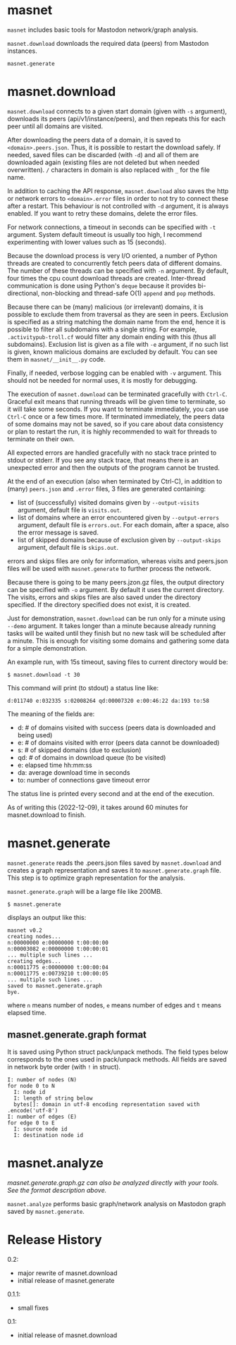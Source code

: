 
# masnet

`masnet` includes basic tools for Mastodon network/graph analysis.

`masnet.download` downloads the required data (peers) from Mastodon instances.

`masnet.generate` 



# masnet.download

`masnet.download` connects to a given start domain (given with `-s` argument), downloads its peers (api/v1/instance/peers), and then repeats this for each peer until all domains are visited. 

After downloading the peers data of a domain, it is saved to `<domain>.peers.json`. Thus, it is possible to restart the download safely. If needed, saved files can be discarded (with `-d`) and all of them are downloaded again (existing files are not deleted but when needed overwritten). `/` characters in domain is also replaced with `_` for the file name.

In addition to caching the API response, `masnet.download` also saves the http or network errors to `<domain>.error` files in order to not try to connect these after a restart. This behaviour is not controlled with `-d` argument, it is always enabled. If you want to retry these domains, delete the error files.

For network connections, a timeout in seconds can be specified with `-t` argument. System default timeout is usually too high, I recommend experimenting with lower values such as 15 (seconds).

Because the download process is very I/O oriented, a number of Python threads are created to concurrently fetch peers data of different domains. The number of these threads can be specified with `-n` argument. By default, four times the cpu count download threads are created. Inter-thread communication is done using Python's `deque` because it provides bi-directional, non-blocking and thread-safe O(1) `append` and `pop` methods.

Because there can be (many) malicious (or irrelevant) domains, it is possible to exclude them from traversal as they are seen in peers. Exclusion is specified as a string matching the domain name from the end, hence it is possible to filter all subdomains with a single string. For example, `.activitypub-troll.cf` would filter any domain ending with this (thus all subdomains). Exclusion list is given as a file with `-e` argument, if no such list is given, known malicious domains are excluded by default. You can see them in `masnet/__init__.py` code.

Finally, if needed, verbose logging can be enabled with `-v` argument. This should not be needed for normal uses, it is mostly for debugging.

The execution of `masnet.download` can be terminated gracefully with `Ctrl-C`. Graceful exit means that running threads will be given time to terminate, so it will take some seconds. If you want to terminate immediately, you can use `Ctrl-C` once or a few times more. If terminated immediately, the peers data of some domains may not be saved, so if you care about data consistency or plan to restart the run, it is highly recommended to wait for threads to terminate on their own.

All expected errors are handled gracefully with no stack trace printed to stdout or stderr. If you see any stack trace, that means there is an unexpected error and then the outputs of the program cannot be trusted.

At the end of an execution (also when terminated by Ctrl-C), in addition to (many) `peers.json` and `.error` files, 3 files are generated containing:

- list of (successfully) visited domains given by `--output-visits` argument, default file is `visits.out`.
- list of domains where an error encountered given by `--output-errors` argument, default file is `errors.out`. For each domain, after a space, also the error message is saved.
- list of skipped domains because of exclusion given by `--output-skips` argument, default file is `skips.out`.

errors and skips files are only for information, whereas visits and peers.json files will be used with `masnet.generate` to further process the network.

Because there is going to be many peers.jzon.gz files, the output directory can be specified with `-o` argument. By default it uses the current directory. The visits, errors and skips files are also saved under the directory specified. If the directory specified does not exist, it is created.

Just for demonstration, `masnet.download` can be run only for a minute using `--demo` argument. It takes longer than a minute because already running tasks will be waited until they finish but no new task will be scheduled after a minute. This is enough for visiting some domains and gathering some data for a simple demonstration.

An example run, with 15s timeout, saving files to current directory would be:

```
$ masnet.download -t 30
```

This command will print (to stdout) a status line like:

```
d:011740 e:032335 s:02008264 qd:00007320 e:00:46:22 da:193 to:58
```

The meaning of the fields are:

- d: # of domains visited with success (peers data is downloaded and being used)
- e: # of domains visited with error (peers data cannot be downloaded)
- s: # of skipped domains (due to exclusion)
- qd: # of domains in download queue (to be visited)
- e: elapsed time hh:mm:ss
- da: average download time in seconds
- to: number of connections gave timeout error

The status line is printed every second and at the end of the execution.

As of writing this (2022-12-09), it takes around 60 minutes for masnet.download to finish.

# masnet.generate

`masnet.generate` reads the .peers.json files saved by `masnet.download` and creates a graph representation and saves it to `masnet.generate.graph` file. This step is to optimize graph representation for the analysis.

`masnet.generate.graph` will be a large file like 200MB.

```
$ masnet.generate
```

displays an output like this:

```
masnet v0.2
creating nodes...
n:00000000 e:00000000 t:00:00:00 
n:00003082 e:00000000 t:00:00:01 
... multiple such lines ...
creating edges...
n:00011775 e:00000000 t:00:00:04 
n:00011775 e:00739210 t:00:00:05 
... multiple such lines ...
saved to masnet.generate.graph
bye.
```

where `n` means number of nodes, `e` means number of edges and `t` means elapsed time.

## masnet.generate.graph format

It is saved using Python struct pack/unpack methods. The field types below corresponds to the ones used in pack/unpack methods. All fields are saved in network byte order (with `!` in struct).

```
I: number of nodes (N)
for node 0 to N
  I: node id
  I: length of string below
  bytes[]: domain in utf-8 encoding representation saved with .encode('utf-8')
I: number of edges (E)
for edge 0 to E
  I: source node id
  I: destination node id
```

# masnet.analyze

*masnet.generate.graph.gz can also be analyzed directly with your tools. See the format description above.*

`masnet.analyze` performs basic graph/network analysis on Mastodon graph saved by `masnet.generate`.

# Release History

0.2:
- major rewrite of masnet.download
- initial release of masnet.generate

0.1.1:
- small fixes
    
0.1:
- initial release of masnet.download
